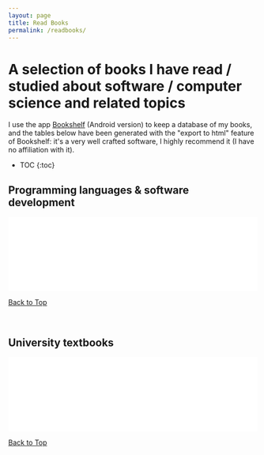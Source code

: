 ```yaml
---
layout: page
title: Read Books
permalink: /readbooks/
---
```


<a id="top"></a>
# A selection of books I have read / studied about software / computer science and related topics

I use the app <a href="https://www.bookshelfapp.info/" target="_blank">Bookshelf</a> (Android version) to keep a database of my books, and the tables below have been generated with the "export to html" feature of Bookshelf: it's a very well crafted software, I highly recommend it (I have no affiliation with it).

* TOC
{:toc}

## Programming languages & software development

<iframe id="softwareIframe" src="/html/software-2024-09-23.html" width="100%" frameborder="0"></iframe>

[Back to Top](#top)

[//]: # (This may be the most platform independent comment: <br> is a vertical space)
<br>

## University textbooks

<iframe id="universityIframe" src="/html/university_Bookshelf-2024-09-23.html" width="100%" frameborder="0"></iframe>

[Back to Top](#top)


<script>
  function resizeIframe() {
    var iframe = document.getElementById('softwareIframe');
    iframe.style.height = iframe.contentWindow.document.body.scrollHeight + 'px';
  }

  document.getElementById('softwareIframe').onload = resizeIframe;
</script>

<script>
  function resizeIframe() {
    var iframe = document.getElementById('universityIframe');
    iframe.style.height = iframe.contentWindow.document.body.scrollHeight + 'px';
  }

  document.getElementById('universityIframe').onload = resizeIframe;
</script>
